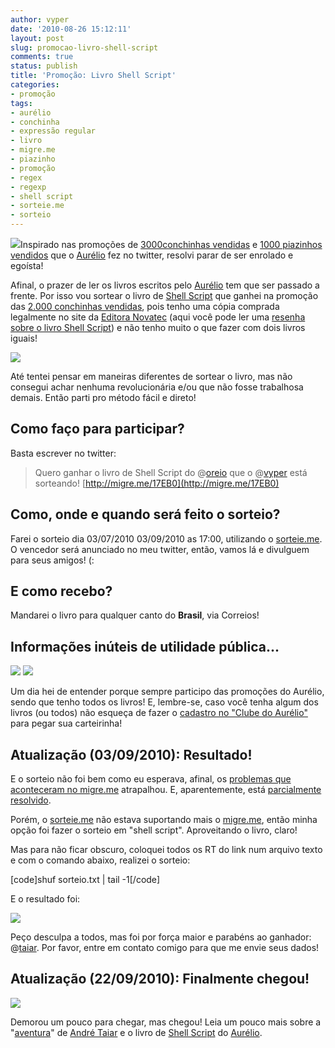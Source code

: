 ```yaml
---
author: vyper
date: '2010-08-26 15:12:11'
layout: post
slug: promocao-livro-shell-script
comments: true
status: publish
title: 'Promoção: Livro Shell Script'
categories:
- promoção
tags:
- aurélio
- conchinha
- expressão regular
- livro
- migre.me
- piazinho
- promoção
- regex
- regexp
- shell script
- sorteie.me
- sorteio
---
```


![](http://www.mcorp.com.br/wp-content/uploads/2010/08/livroshell.png)Inspirado nas promoções de [3000conchinhas vendidas](http://blog.aurelio.net/2010/08/19/3000-conchinhas-vendidas/) e [1000 piazinhos vendidos](http://blog.aurelio.net/2010/08/23/1000-piazinhos-verdes-vendidos/) que o [Aurélio](http://twitter.com/oreio) fez no twitter, resolvi parar de ser enrolado e egoísta!

Afinal, o prazer de ler os livros escritos pelo [Aurélio](http://aurelio.net)
tem que ser passado a frente. Por isso vou sortear o livro de [Shell Script](http://www.shellscript.com.br/) 
que ganhei na promoção das [2.000 conchinhas vendidas](http://blog.aurelio.net/2009/09/18/2000-conchinhas-vendidas/), 
pois tenho uma cópia comprada legalmente no site da [Editora Novatec](http://www.novatec.com.br/) (aqui você pode ler uma 
[resenha sobre o livro Shell Script](http://www.maneh.org/2008/07/shell-script-profissional/))
e não tenho muito o que fazer com dois livros iguais!

[![](http://www.mcorp.com.br/wp-content/uploads/2010/08/2000-shell-premiacao-300x233.jpg)](http://www.mcorp.com.br/wp-content/uploads/2010/08/2000-shell-premiacao.jpg)

Até tentei pensar em maneiras diferentes de sortear o livro, mas não consegui
achar nenhuma revolucionária e/ou que não fosse trabalhosa demais. Então parti
pro método fácil e direto!

## Como faço para participar?

Basta escrever no twitter:

> Quero ganhar o livro de Shell Script do @[oreio](http://twitter.com/oreio)
que o @[vyper](http://twitter.com/vyper) está sorteando!
[http://migre.me/17EB0](http://migre.me/17EB0)

## Como, onde e quando será feito o sorteio?

Farei o sorteio dia 03/07/2010 03/09/2010 as 17:00, utilizando o
[sorteie.me](http://sorteie.me/). O vencedor será anunciado no meu twitter,
então, vamos lá e divulguem para seus amigos! (:

## E como recebo?

Mandarei o livro para qualquer canto do **Brasil**, via Correios!

## Informações inúteis de utilidade pública...

[![](http://www.mcorp.com.br/wp-content/uploads/2010/08/todos-os-livros-do-aurelio-150x150.jpg)](http://www.mcorp.com.br/wp-content/uploads/2010/08/todos-os-livros-do-aurelio.jpg) [![](http://www.mcorp.com.br/wp-content/uploads/2010/08/carteirinhas-150x150.png)](http://www.mcorp.com.br/wp-content/uploads/2010/08/carteirinhas.png)

Um dia hei de entender porque sempre participo das promoções do Aurélio, sendo
que tenho todos os livros! E, lembre-se, caso você tenha algum dos livros (ou
todos) não esqueça de fazer o [cadastro no "Clube do Aurélio"](http://aurelio.net/livro/cadastro/) para pegar sua carteirinha!

## Atualização (03/09/2010): Resultado!

E o sorteio não foi bem como eu esperava, afinal, os [problemas que
aconteceram no migre.me](http://migreme.com.br/blog/informacoes-sobre-os-problemas-do-migre-me/) atrapalhou. E, aparentemente, está [parcialmente resolvido](http://migreme.com.br/blog/problemas-do-migre-me-parcialmente-resolvido/).

Porém, o [sorteie.me](http://sorteie.me) não estava suportando mais o
[migre.me](http://migre.me), então minha opção foi fazer o sorteio em "shell
script". Aproveitando o livro, claro!

Mas para não ficar obscuro, coloquei todos os RT do link num arquivo texto e
com o comando abaixo, realizei o sorteio:

[code]shuf sorteio.txt | tail -1[/code]

E o resultado foi:

[![](http://www.mcorp.com.br/wp-content/uploads/2010/08/sorteio-txt-300x199.png)](http://www.mcorp.com.br/wp-content/uploads/2010/08/sorteio-txt.png)

Peço desculpa a todos, mas foi por força maior e parabéns ao ganhador:
@[taiar](http://twitter.com/taiar). Por favor, entre em contato comigo para
que me envie seus dados!

## Atualização (22/09/2010): Finalmente chegou!

[![](http://www.mcorp.com.br/wp-content/uploads/2010/08/taiar_shell-300x225.jpg)](http://www.mcorp.com.br/wp-content/uploads/2010/08/taiar_shell.jpg)

Demorou um pouco para chegar, mas chegou! Leia um pouco mais sobre a
"[aventura](http://www.taiar.com.br/blog/2010/09/21/ganhei-o-livro-shell-script-profissional/)" de [André Taiar](http://www.taiar.com.br/) e o livro de
[Shell Script](http://www.shellscript.com.br) do
[Aurélio](http://twitter.com/oreio).

